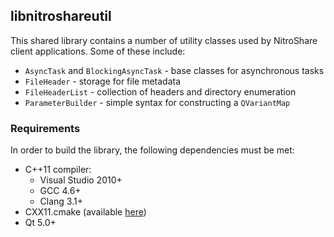 ## libnitroshareutil

This shared library contains a number of utility classes used by NitroShare client applications. Some of these include:

 - `AsyncTask` and `BlockingAsyncTask` - base classes for asynchronous tasks
 - `FileHeader` - storage for file metadata
 - `FileHeaderList` - collection of headers and directory enumeration
 - `ParameterBuilder` - simple syntax for constructing a `QVariantMap`

### Requirements

In order to build the library, the following dependencies must be met:

 - C++11 compiler:
   - Visual Studio 2010+
   - GCC 4.6+
   - Clang 3.1+
 - CXX11.cmake (available [here](https://github.com/NitroShare/CXX11-CMake-Macros))
 - Qt 5.0+


